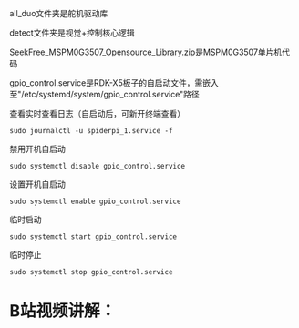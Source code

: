 all_duo文件夹是舵机驱动库

detect文件夹是视觉+控制核心逻辑

SeekFree_MSPM0G3507_Opensource_Library.zip是MSPM0G3507单片机代码



gpio_control.service是RDK-X5板子的自启动文件，需嵌入至"/etc/systemd/system/gpio_control.service"路径

查看实时查看日志（自启动后，可新开终端查看）
```
sudo journalctl -u spiderpi_1.service -f
```

禁用开机自启动
```
sudo systemctl disable gpio_control.service
```

设置开机自启动
```
sudo systemctl enable gpio_control.service
```

临时启动
```
sudo systemctl start gpio_control.service
```

临时停止
```
sudo systemctl stop gpio_control.service
```




# B站视频讲解：
